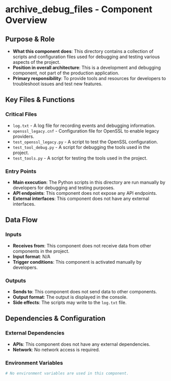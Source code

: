 # archive_debug_files - Component Overview

## Purpose & Role
- **What this component does**: This directory contains a collection of scripts and configuration files used for debugging and testing various aspects of the project.
- **Position in overall architecture**: This is a development and debugging component, not part of the production application.
- **Primary responsibility**: To provide tools and resources for developers to troubleshoot issues and test new features.

## Key Files & Functions
### Critical Files
- `log.txt` - A log file for recording events and debugging information.
- `openssl_legacy.cnf` - Configuration file for OpenSSL to enable legacy providers.
- `test_openssl_legacy.py` - A script to test the OpenSSL configuration.
- `test_tool_debug.py` - A script for debugging the tools used in the project.
- `test_tools.py` - A script for testing the tools used in the project.

### Entry Points
- **Main execution**: The Python scripts in this directory are run manually by developers for debugging and testing purposes.
- **API endpoints**: This component does not expose any API endpoints.
- **External interfaces**: This component does not have any external interfaces.

## Data Flow
### Inputs
- **Receives from**: This component does not receive data from other components in the project.
- **Input format**: N/A
- **Trigger conditions**: This component is activated manually by developers.

### Outputs
- **Sends to**: This component does not send data to other components.
- **Output format**: The output is displayed in the console.
- **Side effects**: The scripts may write to the `log.txt` file.

## Dependencies & Configuration
### External Dependencies
- **APIs**: This component does not have any external dependencies.
- **Network**: No network access is required.

### Environment Variables
```bash
# No environment variables are used in this component.
```
